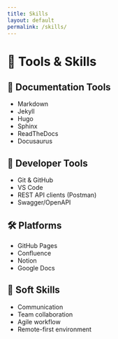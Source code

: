 ```yaml
---
title: Skills
layout: default
permalink: /skills/
---
```


# 🧰 Tools & Skills

## 📄 Documentation Tools

- Markdown
- Jekyll
- Hugo
- Sphinx
- ReadTheDocs
- Docusaurus

## 🔧 Developer Tools

- Git & GitHub
- VS Code
- REST API clients (Postman)
- Swagger/OpenAPI

## 🛠 Platforms

- GitHub Pages
- Confluence
- Notion
- Google Docs

## 💬 Soft Skills

- Communication
- Team collaboration
- Agile workflow
- Remote-first environment
